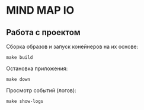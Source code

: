 # MIND MAP IO

## Работа с проектом

Сборка образов и запуск конейнеров на их основе:

``` make build ```

Остановка приложения:

``` make down ```

Просмотр событий (логов):

``` make show-logs ```

